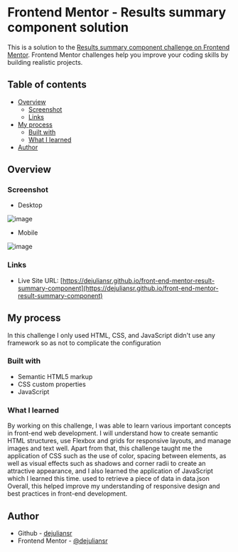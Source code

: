 # Frontend Mentor - Results summary component solution

This is a solution to the [Results summary component challenge on Frontend Mentor](https://www.frontendmentor.io/challenges/results-summary-component-CE_K6s0maV). Frontend Mentor challenges help you improve your coding skills by building realistic projects. 


## Table of contents

- [Overview](#overview)
  - [Screenshot](#screenshot)
  - [Links](#links)
- [My process](#my-process)
  - [Built with](#built-with)
  - [What I learned](#what-i-learned)
- [Author](#author)

## Overview

### Screenshot

- Desktop

![image](https://github.com/user-attachments/assets/eb10ff7a-d7b2-4203-b511-5f38a454384d)

- Mobile

![image](https://github.com/user-attachments/assets/062756f9-76e8-4a5e-bbb2-c256e54c6a35)

### Links

- Live Site URL: [https://dejuliansr.github.io/front-end-mentor-result-summary-component](https://dejuliansr.github.io/front-end-mentor-result-summary-component)

## My process

In this challenge I only used HTML, CSS, and JavaScript didn't use any framework so as not to complicate the configuration

### Built with

- Semantic HTML5 markup
- CSS custom properties
- JavaScript

### What I learned

By working on this challenge, I was able to learn various important concepts in front-end web development. I will understand how to create semantic HTML structures, use Flexbox and grids for responsive layouts, and manage images and text well. Apart from that, this challenge taught me the application of CSS such as the use of color, spacing between elements, as well as visual effects such as shadows and corner radii to create an attractive appearance, and I also learned the application of JavaScript which I learned this time. used to retrieve a piece of data in data.json Overall, this helped improve my understanding of responsive design and best practices in front-end development.

## Author

- Github - [dejuliansr](https://github.com/dejuliansr)
- Frontend Mentor - [@dejuliansr](https://www.frontendmentor.io/profile/dejuliansr)
